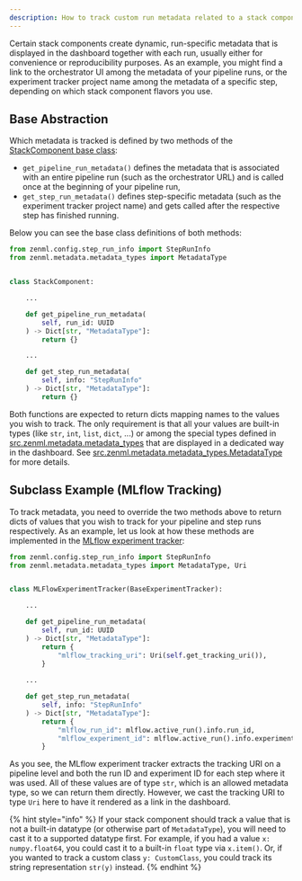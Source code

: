 ```yaml
---
description: How to track custom run metadata related to a stack component
---
```


Certain stack components create dynamic, run-specific metadata that is
displayed in the dashboard together with each run, usually either for
convenience or reproducibility purposes. 
As an example, you might find a link to the orchestrator UI among the metadata 
of your pipeline runs, or the experiment tracker project name among the 
metadata of a specific step, depending on which stack component flavors you 
use.

## Base Abstraction

Which metadata is tracked is defined by two methods of the
[StackComponent base class](https://github.com/zenml-io/zenml/blob/main/src/zenml/stack/stack_component.py):
- `get_pipeline_run_metadata()` defines the metadata that is associated with 
an entire pipeline run (such as the orchestrator URL) and is called once at
the beginning of your pipeline run,
- `get_step_run_metadata()` defines step-specific metadata (such as the 
experiment tracker project name) and gets called after the respective step 
has finished running.

Below you can see the base class definitions of both methods:

```python
from zenml.config.step_run_info import StepRunInfo
from zenml.metadata.metadata_types import MetadataType


class StackComponent:

    ...

    def get_pipeline_run_metadata(
        self, run_id: UUID
    ) -> Dict[str, "MetadataType"]:
        return {}

    ...

    def get_step_run_metadata(
        self, info: "StepRunInfo"
    ) -> Dict[str, "MetadataType"]:
        return {}
```

Both functions are expected to return dicts mapping names to the values you 
wish to track.
The only requirement is that all your values are built-in types (like `str`, 
`int`, `list`, `dict`, ...) or among the special types defined in
[src.zenml.metadata.metadata_types](https://github.com/zenml-io/zenml/blob/main/src/zenml/metadata/metadata_types.py)
that are displayed in a dedicated way in the dashboard.
See [src.zenml.metadata.metadata_types.MetadataType](https://github.com/zenml-io/zenml/blob/main/src/zenml/metadata/metadata_types.py)
for more details.

## Subclass Example (MLflow Tracking)

To track metadata, you need to override the two methods above to return dicts
of values that you wish to track for your pipeline and step runs respectively.
As an example, let us look at how these methods are implemented in the 
[MLflow experiment tracker](https://github.com/zenml-io/zenml/blob/main/src/zenml/integrations/mlflow/experiment_trackers/mlflow_experiment_tracker.py):

```python
from zenml.config.step_run_info import StepRunInfo
from zenml.metadata.metadata_types import MetadataType, Uri


class MLFlowExperimentTracker(BaseExperimentTracker):

    ...

    def get_pipeline_run_metadata(
        self, run_id: UUID
    ) -> Dict[str, "MetadataType"]:
        return {
            "mlflow_tracking_uri": Uri(self.get_tracking_uri()),
        }
    
    ...

    def get_step_run_metadata(
        self, info: "StepRunInfo"
    ) -> Dict[str, "MetadataType"]:
        return {
            "mlflow_run_id": mlflow.active_run().info.run_id,
            "mlflow_experiment_id": mlflow.active_run().info.experiment_id,
        }
```

As you see, the MLflow experiment tracker extracts the tracking URI on a 
pipeline level and both the run ID and experiment ID for each step where it was
used. All of these values are of type `str`, which is an allowed metadata type, 
so we can return them directly. However, we cast the tracking URI to type `Uri`
here to have it rendered as a link in the dashboard. 

{% hint style="info" %}
If your stack component should track a value that is not a built-in datatype 
(or otherwise part of `MetadataType`), you will need to cast it to a supported
datatype first. For example, if you had a value `x: numpy.float64`, you could
cast it to a built-in `float` type via `x.item()`. Or, if you wanted to track a 
custom class `y: CustomClass`, you could track its string representation 
`str(y)` instead.
{% endhint %}
